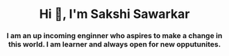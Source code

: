 <h1 align="center">Hi 👋, I'm Sakshi Sawarkar</h1>
<h3 align="center">I am an up incoming enginner who aspires to make a change in this world. I am learner and always open for new opputunites.</h3>
